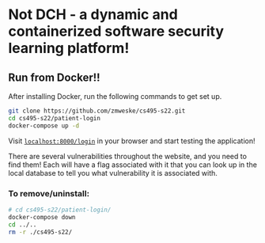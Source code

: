 # Not DCH - a dynamic and containerized software security learning platform!

## Run from Docker!!

After installing Docker, run the following commands to get set up. 

```sh
git clone https://github.com/zmweske/cs495-s22.git
cd cs495-s22/patient-login
docker-compose up -d
```

Visit [`localhost:8000/login`](http://localhost:8000/login) in your browser and start testing the application!

There are several vulnerabilities throughout the website, and you need to find them! Each will have a flag associated with it that you can look up in the local database to tell you what vulnerability it is associated with. 

### To remove/uninstall:
```sh
# cd cs495-s22/patient-login/
docker-compose down
cd ../..
rm -r ./cs495-s22/
```
